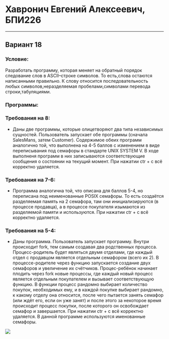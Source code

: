# Хавронич Евгений Алексеевич, БПИ226
---
## Вариант 18
### Условие:
Разработать программу, которая меняет на обратный порядок следование слов в ASCII–строке символов. То есть,слова остаются написанными правильно. К слову относится последовательность любых символов,неразделяемая пробелами,символами перевода строки,табуляциями.
### Программы:

### Требования на 8:
- Даны две программы, которые олицетворяют два типа независимых сущностей. Пользователь запускает обе программы (сначала SalesMans, затем Customer). Содержимое обеих программ аналогично той, что выполнена на 4-5 баллов с изменением в виде переписывания под семафоры в стандарте UNIX SYSTEM V. В ходе выполненя программ в них записываются соответствующие сообщения о состоянии на текущий момент. При нажатии ctr + c всё корректно удаляется.

### Требования на 7-6:
- Программа аналогична той, что описана для баллов 5-4, но переписана под неименованные POSIX семафоры. То есть создаётся разделяемая память на 2 семафора, там они инициализируются (в процессе продавца), а в процессе покупателя изымаются из разделяемой памяти и используются. При нажатии ctr + c всё корректно удаляется.

### Требования на 5-4:
- Даны программа. Пользователь запускает программу. Внутри происходит fork, тем самым создавая два родственных процесса. Процесс-родитель будет являться двумя отделами, где каждый отдел с продавцом является отдельным семафором (всего их 2). В процессе-родителе через функцию запускается создание двух семафоров и увеличение их счётчиков. Процес-ребёнок начинает плодить через fork новые процессы, где каждый новый процесс является отдельным покупателем и вызывает соответствующую функцию. В функции процесс рандомно выбирает количество покупок, необходимых ему, и в каждой покупке выбирает рандомно, к какому отделу она относится, после чего пытается занять семафор (или ждёт его, если он уже занят) и после этого за некоторое время происходит процесс покупки, после которого он освобождает семафор и завершается. При нажатии ctr + c всё корректно удаляется. В данной программе используются именованные семафоры.

![](https://i.pinimg.com/564x/d8/97/a8/d897a8106f35d2125e8d814178ba9322.jpg)
